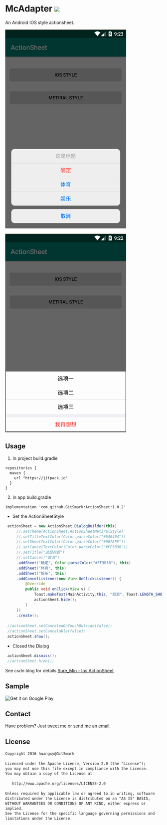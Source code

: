 # McAdapter [![](https://img.shields.io/badge/JitPack-1.0.2-blue.svg)](https://jitpack.io/#GitSmark/ActionSheet)
An Android IOS style actionsheet.

 ![IOS STYLE](demo/ActionSheetIosStyle.png)
 
 ![METIRAL STYLE](demo/ActionSheetMetiralStyle.png)

Usage
-----
  1. In project build.gradle
  ```
  repositories {
    maven {
      url "https://jitpack.io"
    }
  }
  ```
  2. In app build.gradle
  ```
  implementation 'com.github.GitSmark:ActionSheet:1.0.2'
  ```
* Set the ActionSheetStyle
 ```java
  actionSheet = new ActionSheet.DialogBuilder(this)
      //.setTheme(ActionSheet.ActionSheetMetiralStyle)
      //.setTitleTextColor(Color.parseColor("#040404"))
      //.setSheetTextColor(Color.parseColor("#007AFF"))
      //.setCancelTextColor(Color.parseColor("#FF3B30"))
      //.setTitle("这是标题")
      //.setCancel("取消")
      .addSheet("确定", Color.parseColor("#FF3B30"), this)
      .addSheet("体育", this)
      .addSheet("娱乐", this)
      .addCancelListener(new View.OnClickListener() {
          @Override
          public void onClick(View v) {
              Toast.makeText(MainActivity.this, "取消", Toast.LENGTH_SHORT).show();
              actionSheet.hide();
          }
      })
      .create();

  //actionSheet.setCanceledOnTouchOutside(false);
  //actionSheet.setCancelable(false);
  actionSheet.show();
 ```
* Closed the Dialog
 ```java
  actionSheet.dismiss();
  //actionSheet.hide();
  ```
  
  See csdn blog for details [Sure_Min - Ios ActionSheet](https://blog.csdn.net/Sure_Min/article/details/79054352)

Sample
------
![Get it on Google Play](http://www.android.com/images/brand/get_it_on_play_logo_small.png)

Contact
--------
  Have problem? Just [tweet me](https://twitter.com/huangxy) or [send me an email](mailto:huangxy8023@foxmail.com).

License
----------

    Copyright 2016 huangxy@GitSmark

    Licensed under the Apache License, Version 2.0 (the "License");
    you may not use this file except in compliance with the License.
    You may obtain a copy of the License at

       http://www.apache.org/licenses/LICENSE-2.0

    Unless required by applicable law or agreed to in writing, software
    distributed under the License is distributed on an "AS IS" BASIS,
    WITHOUT WARRANTIES OR CONDITIONS OF ANY KIND, either express or implied.
    See the License for the specific language governing permissions and
    limitations under the License.


